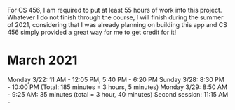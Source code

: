 For CS 456, I am required to put at least 55 hours of work into this project. Whatever I do not finish through the course, I will finish during the summer of 2021, considering that I was already planning on building this app and CS 456 simply provided a great way for me to get credit for it!

# March 2021
Monday 3/22: 11 AM - 12:05 PM, 5:40 PM - 6:20 PM
Sunday 3/28: 8:30 PM - 10:00 PM (Total: 185 minutes = 3 hours, 5 minutes)
Monday 3/29: 8:50 AM - 9:25 AM: 35 minutes (total = 3 hour, 40 minutes)
Second session: 11:15 AM - 
